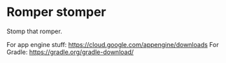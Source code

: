 # Romper stomper

Stomp that romper.

For app engine stuff: https://cloud.google.com/appengine/downloads
For Gradle: https://gradle.org/gradle-download/
